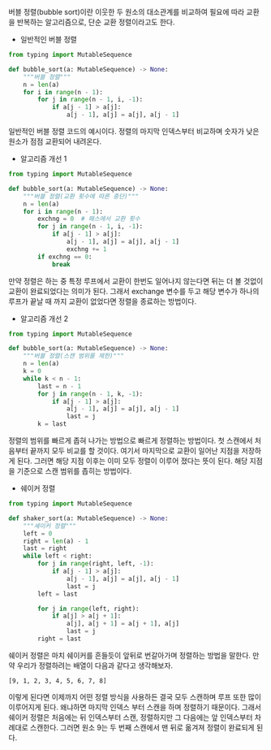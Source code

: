 버블 정렬(bubble sort)이란 이웃한 두 원소의 대소관계를 비교하여 필요에 따라 교환을 반복하는 알고리즘으로, 단순 교환 정렬이라고도 한다.

* 일반적인 버블 정렬

```python
from typing import MutableSequence

def bubble_sort(a: MutableSequence) -> None:
    """버블 정렬"""
    n = len(a)
    for i in range(n - 1):
        for j in range(n - 1, i, -1):
            if a[j - 1] > a[j]:
                a[j - 1], a[j] = a[j], a[j - 1]
```

일반적인 버블 정렬 코드의 예시이다. 정렬의 마지막 인덱스부터 비교하며 숫자가 낮은 원소가 점점 교환되어 내려온다.

* 알고리즘 개선 1

```python
from typing import MutableSequence

def bubble_sort(a: MutableSequence) -> None:
    """버블 정렬(교환 횟수에 따른 중단)"""
    n = len(a)
    for i in range(n - 1):
        exchng = 0  # 패스에서 교환 횟수
        for j in range(n - 1, i, -1):
            if a[j - 1] > a[j]:
                a[j - 1], a[j] = a[j], a[j - 1]
                exchng += 1
        if exchng == 0:
            break
```

만약 정렬은 하는 중 특정 루프에서 교환이 한번도 일어나지 않는다면 뒤는 더 볼 것없이 교환이 완료되었다는 의미가 된다. 그래서 exchange 변수를 두고 해당 변수가 하나의 루프가 끝날 때 까지 교환이 없었다면 정렬을 종료하는 방법이다.

* 알고리즘 개선 2

```python
from typing import MutableSequence

def bubble_sort(a: MutableSequence) -> None:
    """버블 정렬(스캔 범위를 제한)"""
    n = len(a)
    k = 0
    while k < n - 1:
        last = n - 1
        for j in range(n - 1, k, -1):
            if a[j - 1] > a[j]:
                a[j - 1], a[j] = a[j], a[j - 1]
                last = j
        k = last
```

정렬의 범위를 빠르게 좁혀 나가는 방법으로 빠르게 정렬하는 방법이다. 첫 스캔에서 처음부터 끝까지 모두 비교를 할 것이다. 여기서 마지막으로 교환이 일어난 지점을 저장하게 된다. 그러면 해당 지점 이후는 이미 모두 정렬이 이루어 졌다는 뜻이 된다. 해당 지점을 기준으로 스캔 범위를 좁히는 방법이다.

* 쉐이커 정렬

```python
from typing import MutableSequence

def shaker_sort(a: MutableSequence) -> None:
    """셰이커 정렬"""
    left = 0
    right = len(a) - 1
    last = right
    while left < right:
        for j in range(right, left, -1):
            if a[j - 1] > a[j]:
                a[j - 1], a[j] = a[j], a[j - 1]
                last = j
        left = last

        for j in range(left, right):
            if a[j] > a[j + 1]:
                a[j], a[j + 1] = a[j + 1], a[j]
                last = j
        right = last
```

쉐이커 정렬은 마치 쉐이커를 흔들듯이 앞뒤로 번갈아가며 정렬하는 방법을 말한다. 만약 우리가 정렬하려는 배열이 다음과 같다고 생각해보자.

`[9, 1, 2, 3, 4, 5, 6, 7, 8]`

이렇게 된다면 이제까지 어떤 정렬 방식을 사용하든 결국 모두 스캔하며 루프 또한 많이 이루어지게 된다. 왜냐하면 마지막 인덱스 부터 스캔을 하며 정렬하기 때문이다. 그래서 쉐이커 정렬은 처음에는 뒤 인덱스부터 스캔, 정렬하지만 그 다음에는 앞 인덱스부터 차례대로 스캔한다. 그러면 원소 9는 두 번째 스캔에서 맨 뒤로 옮겨져 정렬이 완료되게 된다.
